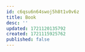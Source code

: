 ```yaml
---
id: c6qsu6n64swoj5h8t1v0v6z
title: Book
desc: ''
updated: 1721120135792
created: 1721115925762
published: false
---
```

